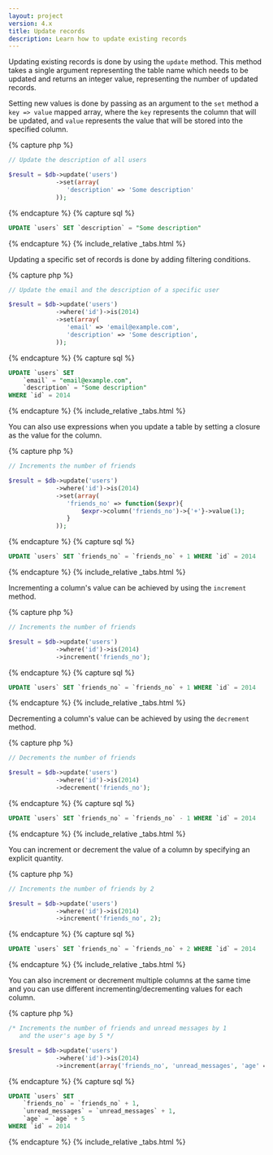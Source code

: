 ```yaml
---
layout: project
version: 4.x
title: Update records
description: Learn how to update existing records
---
```


Updating existing records is done by using the `update` method. 
This method takes a single argument representing the table name which needs to be updated
and returns an integer value, representing the number of updated records.

Setting new values is done by passing as an argument to the `set` method a `key => value`
mapped array, where the `key` represents the column that will be updated, and `value`
represents the value that will be stored into the specified column.

{% capture php %}
```php
// Update the description of all users

$result = $db->update('users')
             ->set(array(
                'description' => 'Some description'
             ));
```
{% endcapture %}
{% capture sql %}
```sql
UPDATE `users` SET `description` = "Some description"
```
{% endcapture %}
{% include_relative _tabs.html %}

Updating a specific set of records is done by adding filtering conditions.

{% capture php %}
```php
// Update the email and the description of a specific user

$result = $db->update('users')
             ->where('id')->is(2014)
             ->set(array(
                'email' => 'email@example.com',
                'description' => 'Some description',
             ));
```
{% endcapture %}
{% capture sql %}
```sql
UPDATE `users` SET 
    `email` = "email@example.com", 
    `description` = "Some description" 
WHERE `id` = 2014
```
{% endcapture %}
{% include_relative _tabs.html %}

You can also use expressions when you update a table by setting a closure as the value for the column.

{% capture php %}
```php
// Increments the number of friends

$result = $db->update('users')
             ->where('id')->is(2014)
             ->set(array(
                'friends_no' => function($expr){
                    $expr->column('friends_no')->{'+'}->value(1);
                }
             ));
```
{% endcapture %}
{% capture sql %}
```sql
UPDATE `users` SET `friends_no` = `friends_no` + 1 WHERE `id` = 2014
```
{% endcapture %}
{% include_relative _tabs.html %}

Incrementing a column's value can be achieved by using the `increment` method.

{% capture php %}
```php
// Increments the number of friends

$result = $db->update('users')
             ->where('id')->is(2014)
             ->increment('friends_no');
```
{% endcapture %}
{% capture sql %}
```sql
UPDATE `users` SET `friends_no` = `friends_no` + 1 WHERE `id` = 2014
```
{% endcapture %}
{% include_relative _tabs.html %}

Decrementing a column's value can be achieved by using the `decrement` method.

{% capture php %}
```php
// Decrements the number of friends

$result = $db->update('users')
             ->where('id')->is(2014)
             ->decrement('friends_no');
```
{% endcapture %}
{% capture sql %}
```sql
UPDATE `users` SET `friends_no` = `friends_no` - 1 WHERE `id` = 2014
```
{% endcapture %}
{% include_relative _tabs.html %}

You can increment or decrement the value of a column by specifying an explicit quantity.

{% capture php %}
```php
// Increments the number of friends by 2

$result = $db->update('users')
             ->where('id')->is(2014)
             ->increment('friends_no', 2);
```
{% endcapture %}
{% capture sql %}
```sql
UPDATE `users` SET `friends_no` = `friends_no` + 2 WHERE `id` = 2014
```
{% endcapture %}
{% include_relative _tabs.html %}

You can also increment or decrement multiple columns at the same time and you can use different
incrementing/decrementing values for each column.

{% capture php %}
```php
/* Increments the number of friends and unread messages by 1
   and the user's age by 5 */ 

$result = $db->update('users')
             ->where('id')->is(2014)
             ->increment(array('friends_no', 'unread_messages', 'age' => 5));
```
{% endcapture %}
{% capture sql %}
```sql
UPDATE `users` SET
    `friends_no` = `friends_no` + 1,
    `unread_messages` = `unread_messages` + 1,
    `age` = `age` + 5
WHERE `id` = 2014
```
{% endcapture %}
{% include_relative _tabs.html %}